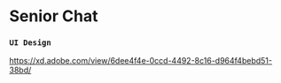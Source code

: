 # Senior Chat

### `UI Design`

https://xd.adobe.com/view/6dee4f4e-0ccd-4492-8c16-d964f4bebd51-38bd/
